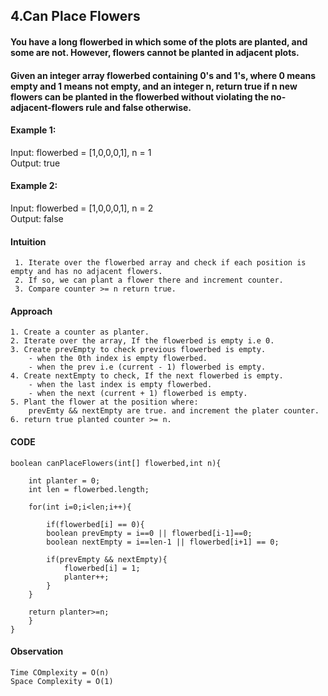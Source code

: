 ## __4.Can Place Flowers__

#### You have a long flowerbed in which some of the plots are planted, and some are not. However, flowers cannot be planted in adjacent plots.

#### Given an integer array flowerbed containing 0's and 1's, where 0 means empty and 1 means not empty, and an integer n, return true if n new flowers can be planted in the flowerbed without violating the no-adjacent-flowers rule and false otherwise.

#### Example 1:
Input: flowerbed = [1,0,0,0,1], n = 1   
Output: true

#### Example 2:
Input: flowerbed = [1,0,0,0,1], n = 2   
Output: false

#### __Intuition__
```
 1. Iterate over the flowerbed array and check if each position is empty and has no adjacent flowers.
 2. If so, we can plant a flower there and increment counter.
 3. Compare counter >= n return true.
```

#### __Approach__
```
1. Create a counter as planter.
2. Iterate over the array, If the flowerbed is empty i.e 0.
3. Create prevEmpty to check previous flowerbed is empty.
    - when the 0th index is empty flowerbed.
    - when the prev i.e (current - 1) flowerbed is empty.
4. Create nextEmpty to check, If the next flowerbed is empty.
    - when the last index is empty flowerbed.
    - when the next (current + 1) flowerbed is empty.
5. Plant the flower at the position where:
    prevEmty && nextEmpty are true. and increment the plater counter.
6. return true planted counter >= n.
```

#### __CODE__
```
boolean canPlaceFlowers(int[] flowerbed,int n){

    int planter = 0;
    int len = flowerbed.length;

    for(int i=0;i<len;i++){

        if(flowerbed[i] == 0){
        boolean prevEmpty = i==0 || flowerbed[i-1]==0;
        boolean nextEmpty = i==len-1 || flowerbed[i+1] == 0;

        if(prevEmpty && nextEmpty){
            flowerbed[i] = 1;
            planter++;
        }
    }

    return planter>=n;
    }
}
```


#### __Observation__
```
Time COmplexity = O(n)
Space Complexity = O(1)
```